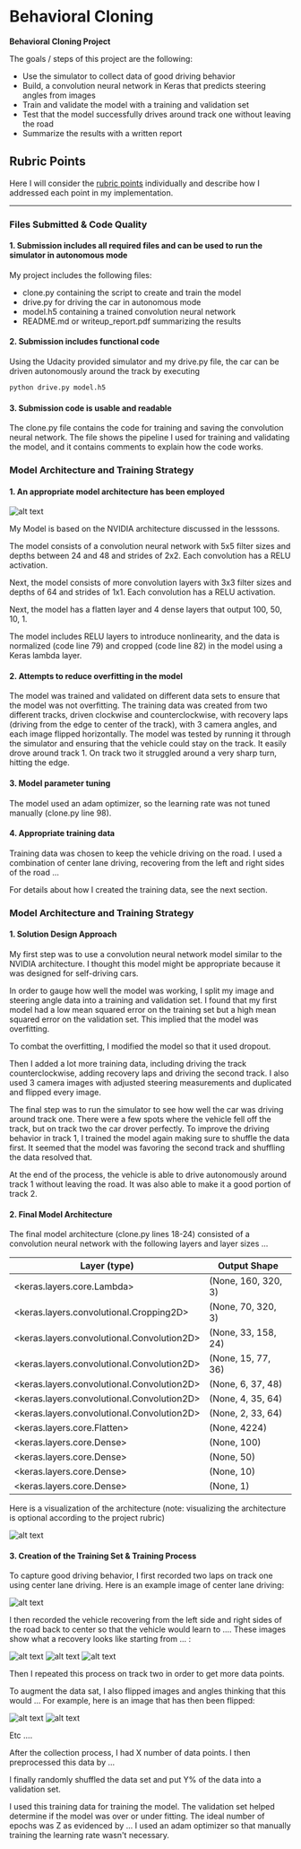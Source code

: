 # Behavioral Cloning

**Behavioral Cloning Project**

The goals / steps of this project are the following:
* Use the simulator to collect data of good driving behavior
* Build, a convolution neural network in Keras that predicts steering angles from images
* Train and validate the model with a training and validation set
* Test that the model successfully drives around track one without leaving the road
* Summarize the results with a written report


[//]: # (Image References)

[image1]: ./model.png "Model Visualization"
[image2]: ./examples/placeholder.png "Grayscaling"
[image3]: ./examples/placeholder_small.png "Recovery Image"
[image4]: ./examples/placeholder_small.png "Recovery Image"
[image5]: ./examples/placeholder_small.png "Recovery Image"
[image6]: ./examples/placeholder_small.png "Normal Image"
[image7]: ./examples/placeholder_small.png "Flipped Image"

## Rubric Points
Here I will consider the [rubric points](https://review.udacity.com/#!/rubrics/432/view) individually and describe how I addressed each point in my implementation.

---
### Files Submitted & Code Quality

#### 1. Submission includes all required files and can be used to run the simulator in autonomous mode

My project includes the following files:
* clone.py containing the script to create and train the model
* drive.py for driving the car in autonomous mode
* model.h5 containing a trained convolution neural network
* README.md or writeup_report.pdf summarizing the results

#### 2. Submission includes functional code
Using the Udacity provided simulator and my drive.py file, the car can be driven autonomously around the track by executing
```sh
python drive.py model.h5
```

#### 3. Submission code is usable and readable

The clone.py file contains the code for training and saving the convolution neural network. The file shows the pipeline I used for training and validating the model, and it contains comments to explain how the code works.

### Model Architecture and Training Strategy

#### 1. An appropriate model architecture has been employed

![alt text][image1]

My Model is based on the NVIDIA architecture discussed in the lesssons.

The model consists of a convolution neural network with 5x5 filter sizes and depths between 24 and 48 and strides of 2x2. Each convolution has a RELU activation.

Next, the model consists of more convolution layers with 3x3 filter sizes and depths of 64 and strides of 1x1. Each convolution has a RELU activation.

Next, the model has a flatten layer and 4 dense layers that output 100, 50, 10, 1.

The model includes RELU layers to introduce nonlinearity, and the data is normalized (code line 79) and cropped (code line 82) in the model using a Keras lambda layer.

#### 2. Attempts to reduce overfitting in the model

The model was trained and validated on different data sets to ensure that the model was not overfitting. The training data was created from two different tracks, driven clockwise and counterclockwise, with recovery laps (driving from the edge to center of the track), with 3 camera angles, and each image flipped horizontally. The model was tested by running it through the simulator and ensuring that the vehicle could stay on the track. It easily drove around track 1. On track two it struggled around a very sharp turn, hitting the edge.

#### 3. Model parameter tuning

The model used an adam optimizer, so the learning rate was not tuned manually (clone.py line 98).

#### 4. Appropriate training data

Training data was chosen to keep the vehicle driving on the road. I used a combination of center lane driving, recovering from the left and right sides of the road ...

For details about how I created the training data, see the next section.

### Model Architecture and Training Strategy

#### 1. Solution Design Approach

My first step was to use a convolution neural network model similar to the NVIDIA architecture. I thought this model might be appropriate because it was designed for self-driving cars.

In order to gauge how well the model was working, I split my image and steering angle data into a training and validation set. I found that my first model had a low mean squared error on the training set but a high mean squared error on the validation set. This implied that the model was overfitting.

To combat the overfitting, I modified the model so that it used dropout.

Then I added a lot more training data, including driving the track counterclockwise, adding recovery laps and driving the second track. I also used 3 camera images with adjusted steering measurements and duplicated and flipped every image.

The final step was to run the simulator to see how well the car was driving around track one. There were a few spots where the vehicle fell off the track, but on track two the car drover perfectly. To improve the driving behavior in track 1, I trained the model again making sure to shuffle the data first. It seemed that the model was favoring the second track and shuffling the data resolved that.

At the end of the process, the vehicle is able to drive autonomously around track 1 without leaving the road. It was also able to make it a good portion of track 2.

#### 2. Final Model Architecture

The final model architecture (clone.py lines 18-24) consisted of a convolution neural network with the following layers and layer sizes ...

| Layer (type) | Output Shape  |
| ------------ | ------------- |
| <keras.layers.core.Lambda> | (None, 160, 320, 3) |
| <keras.layers.convolutional.Cropping2D> | (None, 70, 320, 3) |
| <keras.layers.convolutional.Convolution2D> | (None, 33, 158, 24) |
| <keras.layers.convolutional.Convolution2D> | (None, 15, 77, 36) |
| <keras.layers.convolutional.Convolution2D> | (None, 6, 37, 48) |
| <keras.layers.convolutional.Convolution2D> | (None, 4, 35, 64) |
| <keras.layers.convolutional.Convolution2D> | (None, 2, 33, 64) |
| <keras.layers.core.Flatten> | (None, 4224) |
| <keras.layers.core.Dense> | (None, 100) |
| <keras.layers.core.Dense> | (None, 50) |
| <keras.layers.core.Dense> | (None, 10) |
| <keras.layers.core.Dense> | (None, 1) |

Here is a visualization of the architecture (note: visualizing the architecture is optional according to the project rubric)

![alt text][image1]

#### 3. Creation of the Training Set & Training Process

To capture good driving behavior, I first recorded two laps on track one using center lane driving. Here is an example image of center lane driving:

![alt text][image2]

I then recorded the vehicle recovering from the left side and right sides of the road back to center so that the vehicle would learn to .... These images show what a recovery looks like starting from ... :

![alt text][image3]
![alt text][image4]
![alt text][image5]

Then I repeated this process on track two in order to get more data points.

To augment the data sat, I also flipped images and angles thinking that this would ... For example, here is an image that has then been flipped:

![alt text][image6]
![alt text][image7]

Etc ....

After the collection process, I had X number of data points. I then preprocessed this data by ...


I finally randomly shuffled the data set and put Y% of the data into a validation set.

I used this training data for training the model. The validation set helped determine if the model was over or under fitting. The ideal number of epochs was Z as evidenced by ... I used an adam optimizer so that manually training the learning rate wasn't necessary.
